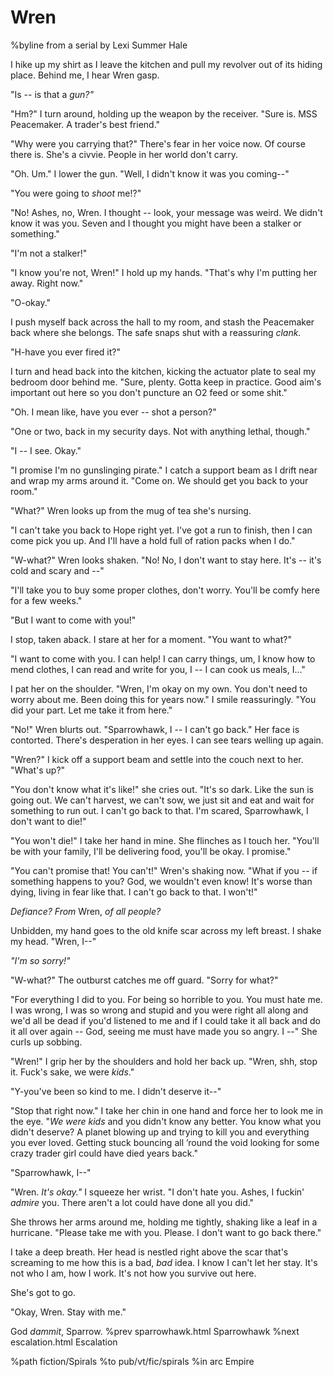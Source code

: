 # Wren

%byline from a serial by Lexi Summer Hale

I hike up my shirt as I leave the kitchen and pull my revolver out of its hiding place. Behind me, I hear Wren gasp.

"Is -- is that a *gun?"*

"Hm?" I turn around, holding up the weapon by the receiver. "Sure is. MSS Peacemaker. A trader's best friend."

"Why were you carrying that?" There's fear in her voice now. Of course there is. She's a civvie. People in her world don't carry.

"Oh. Um." I lower the gun. "Well, I didn't know it was you coming--"

"You were going to *shoot* me!?"

"No! Ashes, no, Wren. I thought -- look, your message was weird. We didn't know it was you. Seven and I thought you might have been a stalker or something."

"I'm not a stalker!"

"I know you're not, Wren!" I hold up my hands. "That's why I'm putting her away. Right now."

"O-okay."

I push myself back across the hall to my room, and stash the Peacemaker back where she belongs. The safe snaps shut with a reassuring *clank.*

"H-have you ever fired it?"

I turn and head back into the kitchen, kicking the actuator plate to seal my bedroom door behind me. "Sure, plenty. Gotta keep in practice. Good aim's important out here so you don't puncture an O2 feed or some shit."

"Oh. I mean like, have you ever -- shot a person?"

"One or two, back in my security days. Not with anything lethal, though."

"I -- I see. Okay."

"I promise I'm no gunslinging pirate." I catch a support beam as I drift near and wrap my arms around it. "Come on. We should get you back to your room."

"What?" Wren looks up from the mug of tea she's nursing.

"I can't take you back to Hope right yet. I've got a run to finish, then I can come pick you up. And I'll have a hold full of ration packs when I do."

"W-what?" Wren looks shaken. "No! No, I don't want to stay here. It's -- it's cold and scary and --"

"I'll take you to buy some proper clothes, don't worry. You'll be comfy here for a few weeks."

"But I want to come with you!"

I stop, taken aback. I stare at her for a moment. "You want to what?"

"I want to come with you. I can help! I can carry things, um, I know how to mend clothes, I can read and write for you, I -- I can cook us meals, I..."

I pat her on the shoulder. "Wren, I'm okay on my own. You don't need to worry about me. Been doing this for years now." I smile reassuringly. "You did your part. Let me take it from here."

"No!" Wren blurts out. "Sparrowhawk, I -- I can't go back." Her face is contorted. There's desperation in her eyes. I can see tears welling up again.

"Wren?" I kick off a support beam and settle into the couch next to her. "What's up?"

"You don't know what it's like!" she cries out. "It's so dark. Like the sun is going out. We can't harvest, we can't sow, we just sit and eat and wait for something to run out. I can't go back to that. I'm scared, Sparrowhawk, I don't want to die!"

"You won't die!" I take her hand in mine. She flinches as I touch her. "You'll be with your family, I'll be delivering food, you'll be okay. I promise."

"You can't promise that! You can't!" Wren's shaking now. "What if you -- if something happens to you? God, we wouldn't even know! It's worse than dying, living in fear like that. I can't go back to that. I won't!"

*Defiance? From* Wren, *of all people?*

Unbidden, my hand goes to the old knife scar across my left breast. I shake my head. "Wren, I--"

*"I'm so sorry!"*

"W-what?" The outburst catches me off guard. "Sorry for what?"

"For everything I did to you. For being so horrible to you. You must hate me. I was wrong, I was so wrong and stupid and you were right all along and we'd all be dead if you'd listened to me and if I could take it all back and do it all over again -- God, seeing me must have made you so angry. I --" She curls up sobbing.

"Wren!" I grip her by the shoulders and hold her back up. "Wren, shh, stop it. Fuck's sake, we were *kids*."

"Y-you've been so kind to me. I didn't deserve it--"

"Stop that right now." I take her chin in one hand and force her to look me in the eye. "*We were kids* and you didn't know any better. You know what you didn't deserve? A planet blowing up and trying to kill you and everything you ever loved. Getting stuck bouncing all ’round the void looking for some crazy trader girl could have died years back."

"Sparrowhawk, I--"

"Wren. *It's okay."* I squeeze her wrist. "I don't hate you. Ashes, I fuckin' *admire* you. There aren't a lot could have done all you did."

She throws her arms around me, holding me tightly, shaking like a leaf in a hurricane. "Please take me with you. Please. I don't want to go back there."

I take a deep breath. Her head is nestled right above the scar that's screaming to me how this is a bad, *bad* idea. I know I can't let her stay. It's not who I am, how I work. It's not how you survive out here.

She's got to go.

"Okay, Wren. Stay with me."

God *dammit*, Sparrow.
%prev sparrowhawk.html Sparrowhawk
%next escalation.html Escalation

%path fiction/Spirals
%to pub/vt/fic/spirals
%in arc Empire
